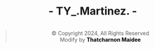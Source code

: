 <div align="center" style="display: block;">
    <h1><b>- TY_.Martinez. -</b></h1>
        <img src="http://github-readme-streak-stats.herokuapp.com/?user=thayorch&theme=gradient&hide_border=false" alt=""><br>
        <div style="margin-top: 10px">
            <blockquote>
                © Copyright 2024, All Rights Reserved<br>
            Modify by <strong><a target="_blank" style="text-decoration: none; color: black;" href="https://www.facebook.com/lnwice0">Thatcharnon Maidee</a></strong>
            </blockquote>    
        </div>
                
</div>